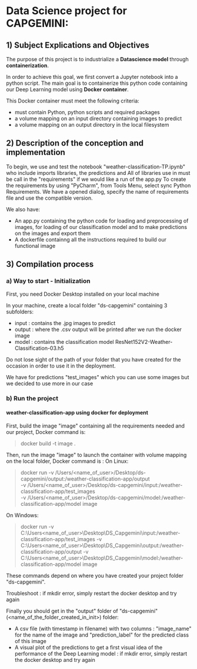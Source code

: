 # Data Science project for CAPGEMINI:
## 1) Subject Explications and Objectives

The purpose of this project is to industrialize a **Datascience model** through **containerization**.

In order to achieve this goal, we  first convert a Jupyter notebook into a python script. The main goal is to containerize this python code containing our Deep Learning model using **Docker container**.

This Docker container must meet the following criteria:
- must contain Python, python scripts and required packages
- a volume mapping on an input directory containing images to predict
- a volume mapping on an output directory in the local filesystem

## 2) Description of the conception and implementation

To begin, we use and test the notebook "weather-classification-TP.ipynb" who include imports libraries, the predictions and 
All of libraries use in  must be call in the "requirements" if we would like a run of the app.py
To create the requirements by using "PyCharm", from Tools Menu, select sync Python Requirements. We have a opened dialog, specify the name of requirements file and use the compatible version.

We also have:
- An app.py containing the python code for loading and preprocessing of images, for loading of our classification model and to make predictions on the images and export them
- A dockerfile containng all the instructions required to build our functional image

## 3) Compilation process
### a) Way to start - Initialization

First, you need Docker Desktop installed on your local machine

In your machine, create a local folder "ds-capgemini" containing 3 subfolders:
- input : contains the .jpg images to predict
- output : where the .csv output will be printed after we run the docker image
- model : contains the classification model ResNet152V2-Weather-Classification-03.h5

Do not lose sight of the path of your folder that you have created for the occasion in order to use it in the deployment. 

We have for predictions "test_images" which you can use some images but we decided to use more in our case

### b) Run the project
#### weather-classification-app using docker for deployment
First, build the image "image" containing all the requirements needed and our project, Docker command is:
> docker build -t image .

Then, run the image "image" to launch the container with volume mapping on the local folder, Docker command is :
On Linux:
> docker run -v /Users/<name_of_user>/Desktop/ds-capgemini/output:/weather-classification-app/output \
> -v /Users/<name_of_user>/Desktop/ds-capgemini/input:/weather-classification-app/test_images \
> -v /Users/<name_of_user>/Desktop/ds-capgemini/model:/weather-classification-app/model image

On Windows:
> docker run -v C:\Users\<name_of_user>\Desktop\DS_Capgemini\input:/weather-classification-app/test_images -v C:\Users\<name_of_user>\Desktop\DS_Capgemini\output:/weather-classification-app/output -v C:\Users\<name_of_user>\Desktop\DS_Capgemini\model:/weather-classification-app/model image

These commands depend on where you have created your project folder "ds-capgemini". 

Troubleshoot : if mkdir error, simply restart the docker desktop and try again

Finally you should get in the "output" folder of "ds-capgemini" (<name_of_the_folder_created_in_init>) folder:
- A csv file (with timestamp in filename) with two columns : "image_name" for the name of the image and "prediction_label" for the predicted class of this image
- A visual plot of the predictions to get a first visual idea of the performance of the Deep Learning model : if mkdir error, simply restart the docker desktop and try again
